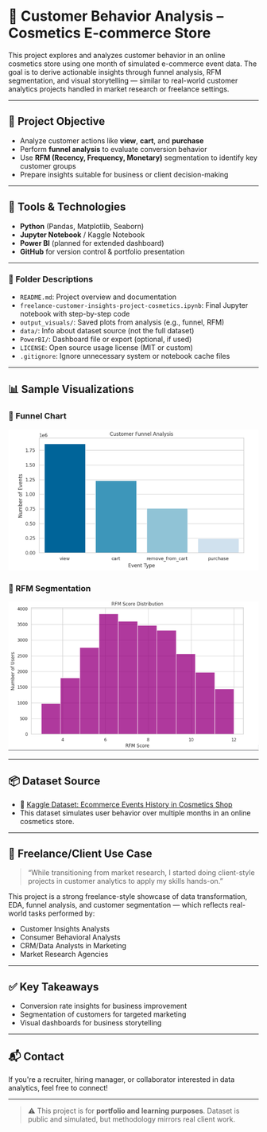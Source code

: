 # 💄 Customer Behavior Analysis – Cosmetics E-commerce Store

This project explores and analyzes customer behavior in an online cosmetics store using one month of simulated e-commerce event data. The goal is to derive actionable insights through funnel analysis, RFM segmentation, and visual storytelling — similar to real-world customer analytics projects handled in market research or freelance settings.

---

## 🎯 Project Objective

- Analyze customer actions like **view**, **cart**, and **purchase**
- Perform **funnel analysis** to evaluate conversion behavior
- Use **RFM (Recency, Frequency, Monetary)** segmentation to identify key customer groups
- Prepare insights suitable for business or client decision-making

---

## 🧰 Tools & Technologies

- **Python** (Pandas, Matplotlib, Seaborn)
- **Jupyter Notebook** / Kaggle Notebook
- **Power BI** (planned for extended dashboard)
- **GitHub** for version control & portfolio presentation

---


### 📄 Folder Descriptions

- `README.md`: Project overview and documentation  
- `freelance-customer-insights-project-cosmetics.ipynb`: Final Jupyter notebook with step-by-step code  
- `output_visuals/`: Saved plots from analysis (e.g., funnel, RFM)  
- `data/`: Info about dataset source (not the full dataset)  
- `PowerBI/`: Dashboard file or export (optional, if used)  
- `LICENSE`: Open source usage license (MIT or custom)  
- `.gitignore`: Ignore unnecessary system or notebook cache files  

---

## 📊 Sample Visualizations

### 🔸 Funnel Chart
![Funnel Chart](output_visuals/funnel_chart.png)

### 🔸 RFM Segmentation
![RFM Bar Plot](output_visuals/rfm_barplot.png)

---

## 📦 Dataset Source

- 📌 [Kaggle Dataset: Ecommerce Events History in Cosmetics Shop](https://www.kaggle.com/datasets/mkechinov/ecommerce-events-history-in-cosmetics-shop)
- This dataset simulates user behavior over multiple months in an online cosmetics store.

---

## 💼 Freelance/Client Use Case

> “While transitioning from market research, I started doing client-style projects in customer analytics to apply my skills hands-on.”

This project is a strong freelance-style showcase of data transformation, EDA, funnel analysis, and customer segmentation — which reflects real-world tasks performed by:
- Customer Insights Analysts
- Consumer Behavioral Analysts
- CRM/Data Analysts in Marketing
- Market Research Agencies

---

## ✅ Key Takeaways

- Conversion rate insights for business improvement  
- Segmentation of customers for targeted marketing  
- Visual dashboards for business storytelling

---

## 📬 Contact

If you're a recruiter, hiring manager, or collaborator interested in data analytics, feel free to connect!

---

> ⚠️ This project is for **portfolio and learning purposes**. Dataset is public and simulated, but methodology mirrors real client work.

